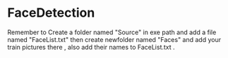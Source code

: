 # FaceDetection
Remember to Create a folder named "Source" in exe path and add a file named "FaceList.txt" then create newfolder named "Faces" and add your train pictures there , also add their names to FaceList.txt .
